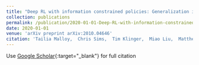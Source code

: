 ```yaml
---
title: "Deep RL with information constrained policies: Generalization in continuous control"
collection: publications
permalink: /publication/2020-01-01-Deep-RL-with-information-constrained-policies-Generalization-in-continuous-control
date: 2020-01-01
venue: 'arXiv preprint arXiv:2010.04646'
citation: 'Tailia Malloy,  Chris Sims,  Tim Klinger,  Miao Liu,  Matthew Riemer,  Gerald Tesauro, &quot;Deep RL with information constrained policies: Generalization in continuous control.&quot; arXiv preprint arXiv:2010.04646, 2020.'
---
```

Use [Google Scholar](https://scholar.google.com/scholar?q=Deep+RL+with+information+constrained+policies:+Generalization+in+continuous+control){:target="_blank"} for full citation
